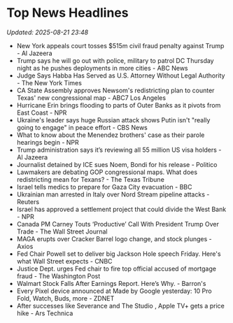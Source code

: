 # Top News Headlines

_Updated: 2025-08-21 23:48_

- New York appeals court tosses $515m civil fraud penalty against Trump - Al Jazeera
- Trump says he will go out with police, military to patrol DC Thursday night as he pushes deployments in more cities - ABC News
- Judge Says Habba Has Served as U.S. Attorney Without Legal Authority - The New York Times
- CA State Assembly approves Newsom's redistricting plan to counter Texas' new congressional map - ABC7 Los Angeles
- Hurricane Erin brings flooding to parts of Outer Banks as it pivots from East Coast - NPR
- Ukraine's leader says huge Russian attack shows Putin isn't "really going to engage" in peace effort - CBS News
- What to know about the Menendez brothers' case as their parole hearings begin - NPR
- Trump administration says it’s reviewing all 55 million US visa holders - Al Jazeera
- Journalist detained by ICE sues Noem, Bondi for his release - Politico
- Lawmakers are debating GOP congressional maps. What does redistricting mean for Texans? - The Texas Tribune
- Israel tells medics to prepare for Gaza City evacuation - BBC
- Ukrainian man arrested in Italy over Nord Stream pipeline attacks - Reuters
- Israel has approved a settlement project that could divide the West Bank - NPR
- Canada PM Carney Touts ‘Productive’ Call With President Trump Over Trade - The Wall Street Journal
- MAGA erupts over Cracker Barrel logo change, and stock plunges - Axios
- Fed Chair Powell set to deliver big Jackson Hole speech Friday. Here's what Wall Street expects - CNBC
- Justice Dept. urges Fed chair to fire top official accused of mortgage fraud - The Washington Post
- Walmart Stock Falls After Earnings Report. Here’s Why. - Barron's
- Every Pixel device announced at Made by Google yesterday: 10 Pro Fold, Watch, Buds, more - ZDNET
- After successes like Severance and The Studio , Apple TV+ gets a price hike - Ars Technica